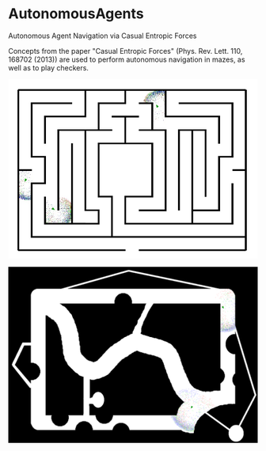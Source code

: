 # AutonomousAgents
Autonomous Agent Navigation via Casual Entropic Forces

Concepts from the paper "Casual Entropic Forces" (Phys. Rev. Lett. 110, 168702 (2013)) are used to perform autonomous navigation in mazes, as well as to play checkers. 

![alt tag](https://github.com/huvers/AutonomousAgents/blob/master/examples/autonomy3%20(3).jpg)

![alt tag](https://github.com/huvers/AutonomousAgents/blob/master/examples/autonomy2%20(1).png)
